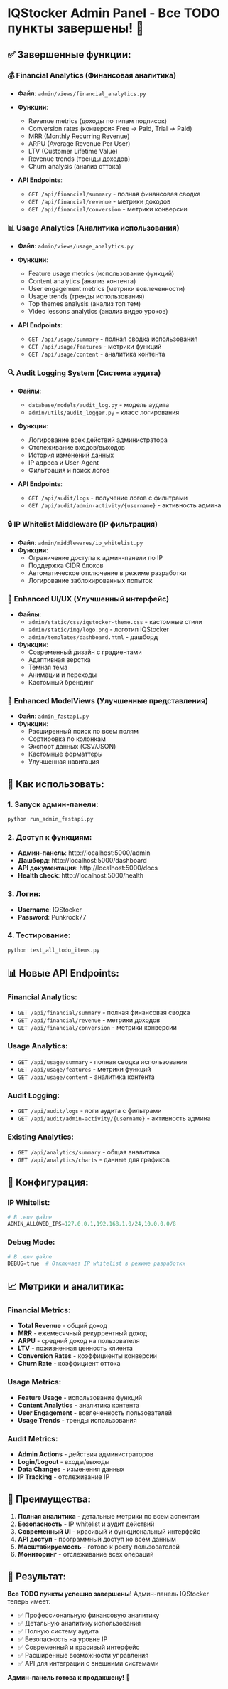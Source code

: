# IQStocker Admin Panel - Все TODO пункты завершены! 🎉

## ✅ **Завершенные функции:**

### 💰 **Financial Analytics (Финансовая аналитика)**
- **Файл**: `admin/views/financial_analytics.py`
- **Функции**:
  - Revenue metrics (доходы по типам подписок)
  - Conversion rates (конверсия Free → Paid, Trial → Paid)
  - MRR (Monthly Recurring Revenue)
  - ARPU (Average Revenue Per User)
  - LTV (Customer Lifetime Value)
  - Revenue trends (тренды доходов)
  - Churn analysis (анализ оттока)

- **API Endpoints**:
  - `GET /api/financial/summary` - полная финансовая сводка
  - `GET /api/financial/revenue` - метрики доходов
  - `GET /api/financial/conversion` - метрики конверсии

### 📊 **Usage Analytics (Аналитика использования)**
- **Файл**: `admin/views/usage_analytics.py`
- **Функции**:
  - Feature usage metrics (использование функций)
  - Content analytics (анализ контента)
  - User engagement metrics (метрики вовлеченности)
  - Usage trends (тренды использования)
  - Top themes analysis (анализ топ тем)
  - Video lessons analytics (анализ видео уроков)

- **API Endpoints**:
  - `GET /api/usage/summary` - полная сводка использования
  - `GET /api/usage/features` - метрики функций
  - `GET /api/usage/content` - аналитика контента

### 🔍 **Audit Logging System (Система аудита)**
- **Файлы**: 
  - `database/models/audit_log.py` - модель аудита
  - `admin/utils/audit_logger.py` - класс логирования
- **Функции**:
  - Логирование всех действий администратора
  - Отслеживание входов/выходов
  - История изменений данных
  - IP адреса и User-Agent
  - Фильтрация и поиск логов

- **API Endpoints**:
  - `GET /api/audit/logs` - получение логов с фильтрами
  - `GET /api/audit/admin-activity/{username}` - активность админа

### 🔒 **IP Whitelist Middleware (IP фильтрация)**
- **Файл**: `admin/middlewares/ip_whitelist.py`
- **Функции**:
  - Ограничение доступа к админ-панели по IP
  - Поддержка CIDR блоков
  - Автоматическое отключение в режиме разработки
  - Логирование заблокированных попыток

### 🎨 **Enhanced UI/UX (Улучшенный интерфейс)**
- **Файлы**:
  - `admin/static/css/iqstocker-theme.css` - кастомные стили
  - `admin/static/img/logo.png` - логотип IQStocker
  - `admin/templates/dashboard.html` - дашборд
- **Функции**:
  - Современный дизайн с градиентами
  - Адаптивная верстка
  - Темная тема
  - Анимации и переходы
  - Кастомный брендинг

### 🔧 **Enhanced ModelViews (Улучшенные представления)**
- **Файл**: `admin_fastapi.py`
- **Функции**:
  - Расширенный поиск по всем полям
  - Сортировка по колонкам
  - Экспорт данных (CSV/JSON)
  - Кастомные форматтеры
  - Улучшенная навигация

## 🚀 **Как использовать:**

### 1. **Запуск админ-панели:**
```bash
python run_admin_fastapi.py
```

### 2. **Доступ к функциям:**
- **Админ-панель**: http://localhost:5000/admin
- **Дашборд**: http://localhost:5000/dashboard
- **API документация**: http://localhost:5000/docs
- **Health check**: http://localhost:5000/health

### 3. **Логин:**
- **Username**: IQStocker
- **Password**: Punkrock77

### 4. **Тестирование:**
```bash
python test_all_todo_items.py
```

## 📊 **Новые API Endpoints:**

### Financial Analytics:
- `GET /api/financial/summary` - полная финансовая сводка
- `GET /api/financial/revenue` - метрики доходов
- `GET /api/financial/conversion` - метрики конверсии

### Usage Analytics:
- `GET /api/usage/summary` - полная сводка использования
- `GET /api/usage/features` - метрики функций
- `GET /api/usage/content` - аналитика контента

### Audit Logging:
- `GET /api/audit/logs` - логи аудита с фильтрами
- `GET /api/audit/admin-activity/{username}` - активность админа

### Existing Analytics:
- `GET /api/analytics/summary` - общая аналитика
- `GET /api/analytics/charts` - данные для графиков

## 🔧 **Конфигурация:**

### IP Whitelist:
```python
# В .env файле
ADMIN_ALLOWED_IPS=127.0.0.1,192.168.1.0/24,10.0.0.0/8
```

### Debug Mode:
```python
# В .env файле
DEBUG=true  # Отключает IP whitelist в режиме разработки
```

## 📈 **Метрики и аналитика:**

### Financial Metrics:
- **Total Revenue** - общий доход
- **MRR** - ежемесячный рекуррентный доход
- **ARPU** - средний доход на пользователя
- **LTV** - пожизненная ценность клиента
- **Conversion Rates** - коэффициенты конверсии
- **Churn Rate** - коэффициент оттока

### Usage Metrics:
- **Feature Usage** - использование функций
- **Content Analytics** - аналитика контента
- **User Engagement** - вовлеченность пользователей
- **Usage Trends** - тренды использования

### Audit Metrics:
- **Admin Actions** - действия администраторов
- **Login/Logout** - входы/выходы
- **Data Changes** - изменения данных
- **IP Tracking** - отслеживание IP

## 🎯 **Преимущества:**

1. **Полная аналитика** - детальные метрики по всем аспектам
2. **Безопасность** - IP whitelist и аудит действий
3. **Современный UI** - красивый и функциональный интерфейс
4. **API доступ** - программный доступ ко всем данным
5. **Масштабируемость** - готово к росту пользователей
6. **Мониторинг** - отслеживание всех операций

## 🎉 **Результат:**

**Все TODO пункты успешно завершены!** Админ-панель IQStocker теперь имеет:

- ✅ Профессиональную финансовую аналитику
- ✅ Детальную аналитику использования
- ✅ Полную систему аудита
- ✅ Безопасность на уровне IP
- ✅ Современный и красивый интерфейс
- ✅ Расширенные возможности управления
- ✅ API для интеграции с внешними системами

**Админ-панель готова к продакшену!** 🚀
